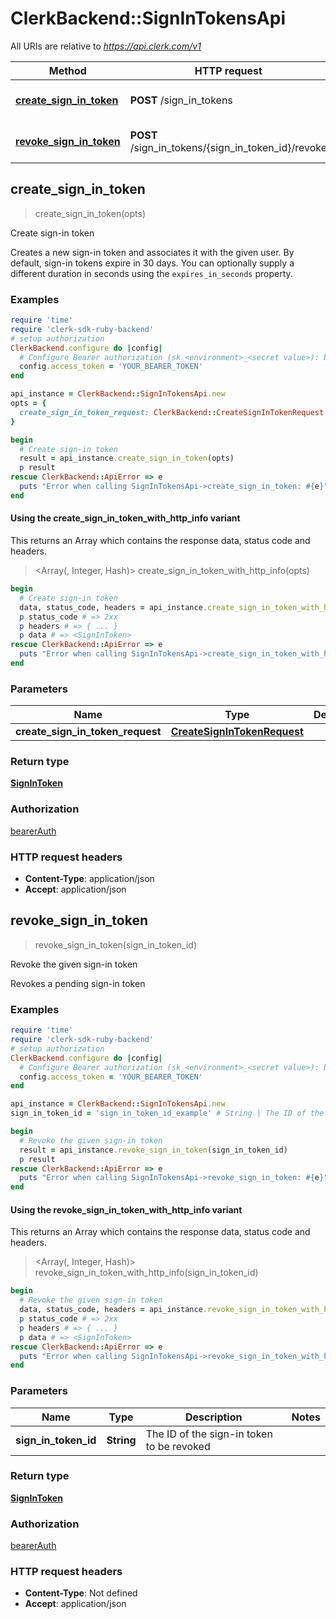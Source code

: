 # ClerkBackend::SignInTokensApi

All URIs are relative to *https://api.clerk.com/v1*

| Method | HTTP request | Description |
| ------ | ------------ | ----------- |
| [**create_sign_in_token**](SignInTokensApi.md#create_sign_in_token) | **POST** /sign_in_tokens | Create sign-in token |
| [**revoke_sign_in_token**](SignInTokensApi.md#revoke_sign_in_token) | **POST** /sign_in_tokens/{sign_in_token_id}/revoke | Revoke the given sign-in token |


## create_sign_in_token

> <SignInToken> create_sign_in_token(opts)

Create sign-in token

Creates a new sign-in token and associates it with the given user. By default, sign-in tokens expire in 30 days. You can optionally supply a different duration in seconds using the `expires_in_seconds` property.

### Examples

```ruby
require 'time'
require 'clerk-sdk-ruby-backend'
# setup authorization
ClerkBackend.configure do |config|
  # Configure Bearer authorization (sk_<environment>_<secret value>): bearerAuth
  config.access_token = 'YOUR_BEARER_TOKEN'
end

api_instance = ClerkBackend::SignInTokensApi.new
opts = {
  create_sign_in_token_request: ClerkBackend::CreateSignInTokenRequest.new # CreateSignInTokenRequest | 
}

begin
  # Create sign-in token
  result = api_instance.create_sign_in_token(opts)
  p result
rescue ClerkBackend::ApiError => e
  puts "Error when calling SignInTokensApi->create_sign_in_token: #{e}"
end
```

#### Using the create_sign_in_token_with_http_info variant

This returns an Array which contains the response data, status code and headers.

> <Array(<SignInToken>, Integer, Hash)> create_sign_in_token_with_http_info(opts)

```ruby
begin
  # Create sign-in token
  data, status_code, headers = api_instance.create_sign_in_token_with_http_info(opts)
  p status_code # => 2xx
  p headers # => { ... }
  p data # => <SignInToken>
rescue ClerkBackend::ApiError => e
  puts "Error when calling SignInTokensApi->create_sign_in_token_with_http_info: #{e}"
end
```

### Parameters

| Name | Type | Description | Notes |
| ---- | ---- | ----------- | ----- |
| **create_sign_in_token_request** | [**CreateSignInTokenRequest**](CreateSignInTokenRequest.md) |  | [optional] |

### Return type

[**SignInToken**](SignInToken.md)

### Authorization

[bearerAuth](../README.md#bearerAuth)

### HTTP request headers

- **Content-Type**: application/json
- **Accept**: application/json


## revoke_sign_in_token

> <SignInToken> revoke_sign_in_token(sign_in_token_id)

Revoke the given sign-in token

Revokes a pending sign-in token

### Examples

```ruby
require 'time'
require 'clerk-sdk-ruby-backend'
# setup authorization
ClerkBackend.configure do |config|
  # Configure Bearer authorization (sk_<environment>_<secret value>): bearerAuth
  config.access_token = 'YOUR_BEARER_TOKEN'
end

api_instance = ClerkBackend::SignInTokensApi.new
sign_in_token_id = 'sign_in_token_id_example' # String | The ID of the sign-in token to be revoked

begin
  # Revoke the given sign-in token
  result = api_instance.revoke_sign_in_token(sign_in_token_id)
  p result
rescue ClerkBackend::ApiError => e
  puts "Error when calling SignInTokensApi->revoke_sign_in_token: #{e}"
end
```

#### Using the revoke_sign_in_token_with_http_info variant

This returns an Array which contains the response data, status code and headers.

> <Array(<SignInToken>, Integer, Hash)> revoke_sign_in_token_with_http_info(sign_in_token_id)

```ruby
begin
  # Revoke the given sign-in token
  data, status_code, headers = api_instance.revoke_sign_in_token_with_http_info(sign_in_token_id)
  p status_code # => 2xx
  p headers # => { ... }
  p data # => <SignInToken>
rescue ClerkBackend::ApiError => e
  puts "Error when calling SignInTokensApi->revoke_sign_in_token_with_http_info: #{e}"
end
```

### Parameters

| Name | Type | Description | Notes |
| ---- | ---- | ----------- | ----- |
| **sign_in_token_id** | **String** | The ID of the sign-in token to be revoked |  |

### Return type

[**SignInToken**](SignInToken.md)

### Authorization

[bearerAuth](../README.md#bearerAuth)

### HTTP request headers

- **Content-Type**: Not defined
- **Accept**: application/json

